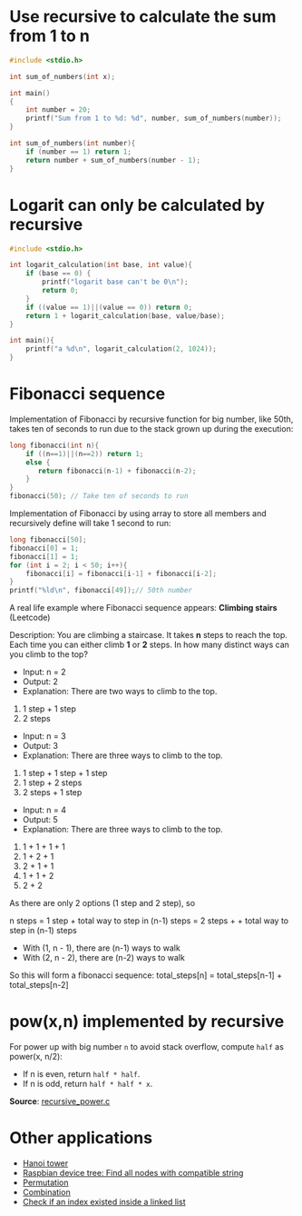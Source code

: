 # Use recursive to calculate the sum from 1 to n

```c
#include <stdio.h>

int sum_of_numbers(int x);

int main()
{  
	int number = 20;
	printf("Sum from 1 to %d: %d", number, sum_of_numbers(number));
}

int sum_of_numbers(int number){
	if (number == 1) return 1;
	return number + sum_of_numbers(number - 1);
}
```
# Logarit can only be calculated by recursive
```c
#include <stdio.h>

int logarit_calculation(int base, int value){
    if (base == 0) {
        printf("logarit base can't be 0\n");
        return 0;
    }
    if ((value == 1)||(value == 0)) return 0;
    return 1 + logarit_calculation(base, value/base);
}

int main(){
    printf("a %d\n", logarit_calculation(2, 1024));
}
```
# Fibonacci sequence
Implementation of Fibonacci by recursive function for big number, like 50th, takes ten of seconds to run due to the stack grown up during the execution:
```c
long fibonacci(int n){ 
    if ((n==1)||(n==2)) return 1;
    else {
       return fibonacci(n-1) + fibonacci(n-2);
    }
}
fibonacci(50); // Take ten of seconds to run
```
Implementation of Fibonacci by using array to store all members and recursively define will take 1 second to run:
```c
long fibonacci[50];
fibonacci[0] = 1;
fibonacci[1] = 1;
for (int i = 2; i < 50; i++){
	fibonacci[i] = fibonacci[i-1] + fibonacci[i-2];
}
printf("%ld\n", fibonacci[49]);// 50th number
```
A real life example where Fibonacci sequence appears: **Climbing stairs** (Leetcode)

Description: You are climbing a staircase. It takes **n** steps to reach the top. Each time you can either climb **1** or **2** steps. In how many distinct ways can you climb to the top?

* Input: n = 2
* Output: 2
* Explanation: There are two ways to climb to the top.
1. 1 step + 1 step
2. 2 steps

* Input: n = 3
* Output: 3
* Explanation: There are three ways to climb to the top.
1. 1 step + 1 step + 1 step
2. 1 step + 2 steps
3. 2 steps + 1 step

* Input: n = 4
* Output: 5
* Explanation: There are three ways to climb to the top.
1. 1 + 1 + 1 + 1
2. 1 + 2 + 1
3. 2 + 1 + 1
4. 1 + 1 + 2
5. 2 + 2

As there are only 2 options (1 step and 2 step), so

n steps = 1 step + total way to step in (n-1) steps = 2 steps + + total way to step in (n-1) steps

* With (1, n - 1), there are (n-1) ways to walk
* With (2, n - 2), there are (n-2) ways to walk

So this will form a fibonacci sequence: total_steps[n] = total_steps[n-1] + total_steps[n-2]

# pow(x,n) implemented by recursive

For power up with big number ``n`` to avoid stack overflow, compute ``half`` as power(x, n/2):
* If n is even, return ``half * half``.
* If n is odd, return ``half * half * x``.

**Source**: [recursive_power.c](recursive_power.c)

# Other applications
* [Hanoi tower](Hanoi_tower.c)
* [Raspbian device tree: Find all nodes with compatible string](https://github.com/TranPhucVinh/Raspberry-Pi-C/blob/main/Kernel/Device%20tree/find_all_nodes_with_comp_str.c)
* [Permutation](Permutation.md)
* [Combination](Combination.md)
* [Check if an index existed inside a linked list](https://github.com/TranPhucVinh/C/blob/master/Data%20structure/Linked%20list/Singly%20linked%20list/Implementations.md#read-a-node-at-specific-index)
